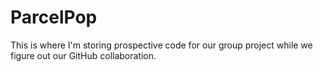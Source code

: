 # ParcelPop

This is where I'm storing prospective code for our group project while we figure out our GitHub collaboration.
